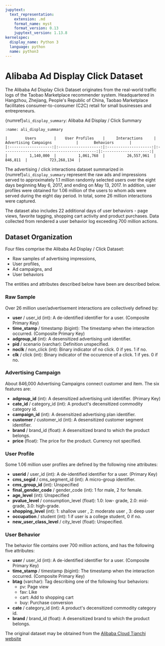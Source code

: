 ```yaml
---
jupytext:
  text_representation:
    extension: .md
    format_name: myst
    format_version: 0.13
    jupytext_version: 1.13.8
kernelspec:
  display_name: Python 3
  language: python
  name: python3
---
```


# Alibaba Ad Display Click Dataset
The Alibaba Ad Display Click Dataset originates from the real-world traffic logs of the Taobao Marketplace recommender system. Headquartered in Hangzhou, Zhejiang, People's Republic of China, Taobao Marketplace facilitates consumer-to-consumer (C2C) retail for small businesses and entrepreneurs.

{numref}`ali_display_summary`: Alibaba Ad Display / Click Summary

```{table} Dataset Summary
:name: ali_display_summary

|        Users        |    User Profiles    |     Interactions     |            Advertising Campaigns           |       Behaviors       |
|:-------------------:|:-------------------:|:--------------------:|:------------------------------------------:|:---------------------:|
|          1,140,000  |          1,061,768  |          26,557,961  |                                   846,811  |          723,268,134  |
```
The advertising / click interactions dataset summarized in {numref}`ali_display_summary` represent the raw ads and impressions served to approximately 1.1 million randomly selected users over the eight days beginning May 6, 2017, and ending on May 13, 2017. In addition, user profiles were obtained for 1.06 million of the users to whom ads were served during the eight day period. In total, some 26 million interactions were captured.

The dataset also includes 22 additional days of user behaviors - page views, favorite tagging, shopping cart activity and product purchases. Data collected from rendered a user behavior log exceeding 700 million actions.

## Dataset Organization
Four files comprise the Alibaba Ad Display / Click Dataset:
- Raw samples of advertising impressions,
- User profiles,
- Ad campaigns, and
- User behaviors

The entities and attributes described below have been  are described below.

### Raw Sample
Over 26 million user/advertisement interactions are collectively defined by:

- **user** / user_id (int): A de-identified identifier for a user. (Composite Primary Key)
- **time_stamp** / timestamp (bigint): The timestamp when the interaction occurred. (Composite Primary Key)
- **adgroup_id** (int): A desensitized advertising unit identifier.
- **pid** / scenario (varchar): Definition unspecified.
- **noclk** / non_click (int): Binary indicator of no click. 0 if yes. 1 if no.
- **clk** / click (int): Binary indicator of the occurence of a click. 1 if yes. 0 if no.

### Advertising Campaign
About 846,000 Advertising Campaigns connect customer and item. The six features are:

- **adgroup_id** (int): A desensitized advertising unit identifier. (Primary Key)
- **cate_id** / category_id (int): A product's decensitized commodity category id.
- **campaign_id** (int): A desensitized advertising plan identifier.
- **customer** / customer_id (int): A desensitized customer segment identifier.
- **brand** / brand_id (float): A desensitized brand to which the product belongs.
- **price** (float): The price for the product. Currency not specified.

### User Profile
Some 1.06 million user profiles are defined by the following nine attributes:

- **userid** / user_id (int): A de-identified identifier for a user. (Primary Key)
- **cms_segid** / cms_segment_id (int): A micro-group identifier.
- **cms_group_id** (int): Unspecified
- **final_gender_code** / gender_code (int): 1 for male, 2 for female.
- **age_level** (int): Unspecified
- **pvalue_level** / consumption_level (float): 1.0: low- grade, 2.0: mid-grade, 3.0: high-grade.
- **shopping_level** (int): 1: shallow user , 2: moderate user , 3: deep user
- **occupation** / student (int): 1 if user is a college student, 0 if no.
- **new_user_class_level** / city_level (float): Unspecified.

### User Behavior
The behavior file contains over 700 million actions, and has the following five attributes:

- **user** / user_id (int): A de-identified identifier for a user. (Composite Primary Key)
- **time_stamp** / timestamp (bigint): The timestamp when the interaction occurred. (Composite Primary Key)
- **btag** (varchar): Tag describing one of the following four behaviors:
  - pv: Page view
  - fav: Like
  - cart: Add to shopping cart
  - buy: Purchase conversion
- **cate** / category_id (int): A product's decensitized commodity category id.
- **brand** / brand_id (float): A desensitized brand to which the product belongs.


The original dataset may be obtained from the [Alibaba Cloud Tianchi website](https://tianchi.aliyun.com/dataset/dataDetail?dataId=56&userId=1)


```
